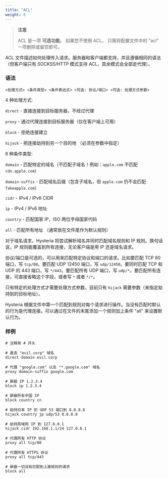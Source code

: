 ```yaml
---
title: "ACL"
weight: 8
---
```


> **注意**
>
> ACL 是一项 **可选功能**。 如果您不使用 ACL， 只需将配置文件中的 "acl" 一项删除或留空即可。

ACL 文件描述如何处理传入请求。服务器和客户端都支持，并且遵循相同的语法（但客户端只有 SOCKS5/HTTP 模式支持 ACL，其余模式会全部走代理）。

### 语法

```
<处理方式> <条件类型> <条件表达式> <可选: 协议/端口> <可选: 处理方式参数>
```

4 种处理方式:

`direct` - 直接连接到目标服务器，不经过代理

`proxy` - 通过代理连接到目标服务器（仅在客户端上可用）

`block` - 拒绝连接建立

`hijack` - 把连接劫持到另一个目的地 （必须在参数中指定）

6 种条件类型:

`domain` - 匹配特定的域名（不匹配子域名！例如：`apple.com` 不匹配 `cdn.apple.com`）

`domain-suffix` - 匹配域名后缀（包含子域名，但 `apple.com` 仍不会匹配 `fakeapple.com`）

`cidr` - IPv4 / IPv6 CIDR

`ip` - IPv4 / IPv6 地址

`country` - 匹配国家 IP，ISO 两位字母国家代码

`all` - 匹配所有地址 （通常放在文件尾作为默认规则）

对于域名请求，Hysteria 将尝试解析域名并同时匹配域名规则和 IP 规则。换句话说，IP 规则能覆盖到所有连接，无论客户端是用 IP 还是域名请求。

协议/端口是可选的，可以用来匹配特定协议和端口的请求。比如要匹配 TCP 80 端口，写 `tcp/80`。要匹配 UDP 12450 端口，写 `udp/12450`。要同时匹配 TCP 和 UDP 的 443 端口，写 `*/443`。要匹配所有 UDP 端口，写 `udp/*`。要匹配所有连接，可直接省略这个字段，或者写 `*` 或者 `*/*`。

只有特定的处理方式才需要处理方式参数。目前只有 `hijack` 需要参数（来指定劫持到的目标地址）。

Hysteria 根据文件中第一个匹配到规则对每个请求进行操作。当没有匹配时默认的行为是代理连接。可以通过在文件的末尾添加一个规则加上条件 "all" 来设置默认行为。

### 样例

```
# 注释用 # 开头

# 直连 "evil.corp" 域名
direct domain evil.corp

# 代理 "google.com" 以及 "*.google.com" 域名
proxy domain-suffix google.com

# 屏蔽 IP 1.2.3.4
block ip 1.2.3.4

# 屏蔽所有中国 IP
block country cn

# 劫持日本 IP 的 UDP 53 端口到 8.8.8.8
hijack country jp udp/53 8.8.8.8

# 劫持局域网 IP 到 127.0.0.1
hijack cidr 192.168.1.1/24 127.0.0.1

# 代理所有 HTTP 协议
proxy all tcp/80

# 代理所有 HTTPS 协议
proxy all tcp/443

# 屏蔽一切没有匹配到上面规则的请求
block all
```
